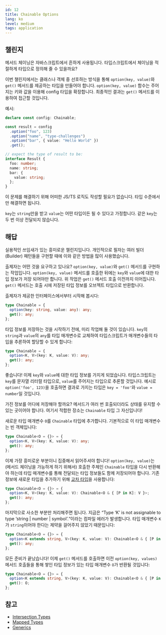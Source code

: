 ```yaml
---
id: 12
title: Chainable Options
lang: ko
level: medium
tags: application
---
```


## 챌린지

메서드 체이닝은 자바스크립트에서 흔하게 사용됩니다.
타입스크립트에서 체이닝을 적절하게 타입으로 정의해 줄 수 있을까요?

이번 챌린지에서는 클래스나 객체 중 선호하는 방식을 통해 `option(key, value)`와 `get()` 메서드를 제공하는 타입을 만들어야 합니다.
`option(key, value)` 함수는 주어지는 키와 값을 이용해 config 타입을 확장합니다.
최종적인 결과는 `get()` 메서드를 이용하여 접근할 것입니다.

예시:

```ts
declare const config: Chainable;

const result = config
  .option("foo", 123)
  .option("name", "type-challenges")
  .option("bar", { value: "Hello World" })
  .get();

// expect the type of result to be:
interface Result {
  foo: number;
  name: string;
  bar: {
    value: string;
  };
}
```

이 문제를 해결하기 위해 어떠한 JS/TS 로직도 작성할 필요가 없습니다. 타입 수준에서만 해결하면 됩니다.

`key`는 `string`만을 받고 `value`는 어떤 타입이든 될 수 있다고 가정합니다. 같은 `key`는 두 번 이상 전달되지 않습니다.

## 해답

실용적인 쓰임새가 있는 흥미로운 챌린지입니다.
개인적으로 필자는 여러 빌더(Builder) 패턴들을 구현할 때에 이와 같은 방법을 많이 사용했습니다.

출제자는 어떤 것을 요구하고 있나요?
`option(key, value)`와 `get()` 메서드를 구현하는 작업입니다.
`option(key, value)` 메서드를 호출한 뒤에는 `key`와 `value`에 대한 타입 정보가 저장 되어야만 합니다.
위 작업은 `get()` 메서드 호출 이전까지 이어집니다.
`get()` 메서드는 호출 시에 저장된 타입 정보를 오브젝트 타입으로 반환합니다.

출제자가 제공한 인터페이스에서부터 시작해 봅시다:

```ts
type Chainable = {
  option(key: string, value: any): any;
  get(): any;
};
```

타입 정보를 저장하는 것을 시작하기 전에, 미리 작업해 둘 것이 있습니다.
`key`의 `string`과 `value`의 `any`를 타입 매개변수로 교체하여 타입스크립트가 매개변수들의 타입을 추론하여 할당할 수 있게 합니다:

```ts
type Chainable = {
  option<K, V>(key: K, value: V): any;
  get(): any;
};
```

좋습니다!
이제 `key`와 `value`에 대한 타입 정보를 가지게 되었습니다.
타입스크립트는 `key`를 문자열 리터럴 타입으로, `value`를 주어지는 타입으로 추론할 것입니다.
예시로 `option('foo', 123)`을 호출하면 결과로 가지는 타입은 `key = 'foo'`와 `value = number`일 것입니다.

가진 정보를 어디에 저장해야 할까요?
메서드가 여러 번 호출되더라도 상태를 유지할 수 있는 곳이어야 합니다.
여기서 적합한 장소는 `Chainable` 타입 그 자신입니다!

새로운 타입 매개변수 `O`를 `Chainable` 타입에 추가합니다. 기본적으로 이 타입 매개변수는 빈 객체입니다:

```ts
type Chainable<O = {}> = {
  option<K, V>(key: K, value: V): any;
  get(): any;
};
```

이제 가장 흥미로운 부분이니 집중해서 읽어주셔야 합니다!
`option(key, value)`는 (메서드 체이닝을 가능하게 하기 위해서) 호출한 주체인 `Chainable` 타입을 다시 반환해야 하는데 타입 매개변수를 통해 전달되는 타입 정보들도 함께 저장되어야 합니다.
기존 정보에 새로운 타입을 추가하기 위해 [교차 타입](https://www.typescriptlang.org/docs/handbook/2/objects.html#intersection-types)을 사용합니다:

```ts
type Chainable<O = {}> = {
  option<K, V>(key: K, value: V): Chainable<O & { [P in K]: V }>;
  get(): any;
};
```

마지막으로 사소한 부분만 처리해주면 됩니다.
지금은 “Type ‘K’ is not assignable to type ‘string | number | symbol’.“이라는 컴파일 에러가 발생합니다.
타입 매개변수 `K`가 `string`이어야 한다는 제약을 걸어주지 않았기 때문입니다:

```ts
type Chainable<O = {}> = {
  option<K extends string, V>(key: K, value: V): Chainable<O & { [P in K]: V }>;
  get(): any;
};
```

모든 준비가 끝났습니다!
이제 `get()` 메서드를 호출하면 이전 `option(key, values)` 메서드 호출들을 통해 쌓인 타입 정보가 있는 타입 매개변수 `O`가 반환될 것입니다:

```ts
type Chainable<O = {}> = {
  option<K extends string, V>(key: K, value: V): Chainable<O & { [P in K]: V }>;
  get(): O;
};
```

## 참고

- [Intersection Types](https://www.typescriptlang.org/docs/handbook/2/objects.html#intersection-types)
- [Mapped Types](https://www.typescriptlang.org/docs/handbook/2/mapped-types.html)
- [Generics](https://www.typescriptlang.org/docs/handbook/2/generics.html)
